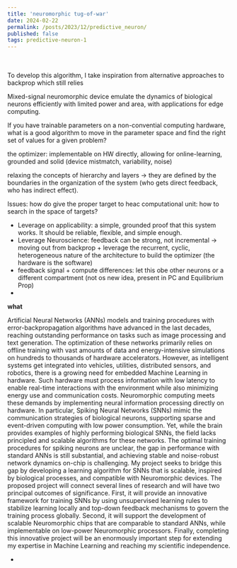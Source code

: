 ```yaml
---
title: 'neuromorphic tug-of-war'
date: 2024-02-22
permalink: /posts/2023/12/predictive_neuron/
published: false
tags: predictive-neuron-1
---
```


<br><br>
  To develop this algorithm, I take inspiration from alternative approaches to backprop which still relies
 

  Mixed-signal neuromorphic device emulate the dynamics of biological neurons efficiently with limited power and area, with applications for edge computing.   
  
  If you have trainable parameters on a non-convential computing hardware, what is a good algorithm to 
  move in the parameter space and find the right set of values for a given problem?
    
  the optimizer: implementable on HW directly, allowing for online-learning, grounded and solid (device mistmatch, variability, noise)

  relaxing the concepts of hierarchy and layers -> they are defined by the boundaries in the organization of the system (who gets direct feedback, who has indirect effect).

  Issues: how do give the proper target to heac computational unit: how to search in the space of targets?

  - Leverage on applicability: a simple, grounded proof that this system works. It should be reliable, flexible, and simple enough.
  - Leverage Neuroscience: feedback can be strong, not incremental -> moving out from backprop + leverage the recurrent, cyclic, heterogeneous nature of the architecture to build the optimizer (the hardware is the software)
  - feedback signal + compute differences: let this obe other neurons or a different compartment (not os new idea, present in PC and Equilibrium Prop)
  - 

  <b>what</b>

  Artificial Neural Networks (ANNs) models and training procedures with error-backpropagation
  algorithms have advanced in the last decades, reaching outstanding performance on tasks such as
  image processing and text generation. The optimization of these networks primarily relies on offline
  training with vast amounts of data and energy-intensive simulations on hundreds to thousands of
  hardware accelerators. However, as intelligent systems get integrated into vehicles, utilities, distributed
  sensors, and robotics, there is a growing need for embedded Machine Learning in hardware. Such
  hardware must process information with low latency to enable real-time interactions with the
  environment while also minimizing energy use and communication costs. Neuromorphic computing
  meets these demands by implementing neural information processing directly on hardware. In
  particular, Spiking Neural Networks (SNNs) mimic the communication strategies of biological neurons,
  supporting sparse and event-driven computing with low power consumption. Yet, while the brain
  provides examples of highly performing biological SNNs, the field lacks principled and scalable
  algorithms for these networks. The optimal training procedures for spiking neurons are unclear, the
  gap in performance with standard ANNs is still substantial, and achieving stable and noise-robust
  network dynamics on-chip is challenging. My project seeks to bridge this gap by developing a learning
  algorithm for SNNs that is scalable, inspired by biological processes, and compatible with
  Neuromorphic devices. The proposed project will connect several lines of research and will have two
  principal outcomes of significance. First, it will provide an innovative framework for training SNNs by
  using unsupervised learning rules to stabilize learning locally and top-down feedback mechanisms to
  govern the training process globally. Second, it will support the development of scalable Neuromorphic
  chips that are comparable to standard ANNs, while implementable on low-power Neuromorphic
  processors. Finally, completing this innovative project will be an enormously important step for
  extending my expertise in Machine Learning and reaching my scientific independence.

- 